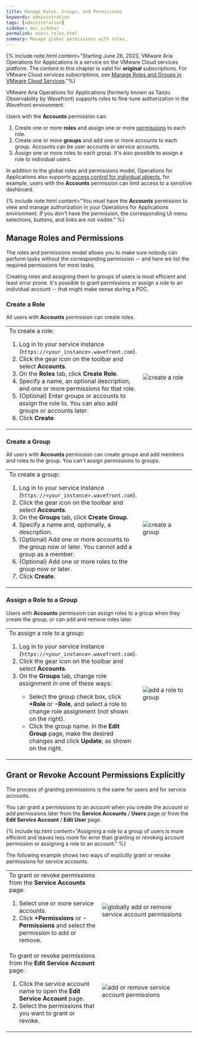 ```yaml
---
title: Manage Roles, Groups, and Permissions
keywords: administration
tags: [administration]
sidebar: doc_sidebar
permalink: users_roles.html
summary: Manage global permissions with roles.
---
```


{% include note.html content="Starting June 26, 2023, VMware Aria Operations for Applications is a service on the VMware Cloud services platform. The content in this chapter is valid for **original** subscriptions. For VMware Cloud services subscriptions, see [Manage Roles and Groups in VMware Cloud Services](csp_users_roles.html)."%}

VMware Aria Operations for Applications (formerly known as Tanzu Observability by Wavefront) supports roles to fine-tune authorization in the Wavefront environment.

Users with the **Accounts** permission can:
1. Create one or more **roles** and assign one or more [permissions](permissions_overview.html) to each role.
2. Create one or more **groups** and add one or more accounts to each group. Accounts can be user accounts or service accounts.
3. Assign one or more roles to each group. It's also possible to assign a role to individual users.

In addition to the global roles and permissions model, Operations for Applications also supports [access control for individual objects](access.html), for example, users with the **Accounts** permission can limit access to a sensitive dashboard.

{% include note.html content="You must have the **Accounts** permission to view and manage authorization in your Operations for Applications environment. If you don't have the permission, the corresponding UI menu selections, buttons, and links are not visible." %}


## Manage Roles and Permissions

The roles and permissions model allows you to make sure nobody can perform tasks without the corresponding permission -- and here we list the required permissions for most tasks.

Creating roles and assigning them to groups of users is most efficient and least error prone. It's possible to grant permissions or assign a role to an individual account -- that might make sense during a POC.

### Create a Role

All users with **Accounts** permission can create roles.

<table style="width: 100%;">
<tbody>
<tr>
<td width="50%">
To create a role:
<ol><li>Log in to your service instance (<code>https://&lt;your_instance&gt;.wavefront.com</code>).</li>
<li>Click the gear icon on the toolbar and select <strong>Accounts</strong>.</li>
<li>On the <strong>Roles</strong> tab, click <strong>Create Role</strong>.</li>
<li>Specify a name, an optional description, and one or more permissions for that role.</li>
<li>(Optional) Enter groups or accounts to assign the role to. You can also add groups or accounts later. </li>
<li>Click <strong>Create</strong>. </li>
</ol></td>
<td width="50%"><img src="/images/create_role.png" alt="create a role"/></td>
</tr>
</tbody>
</table>


### Create a Group

All users with **Accounts** permission can create groups and add members and roles to the group. You can't assign permissions to groups.

<table style="width: 100%;">
<tbody>
<tr>
<td width="50%">
To create a group:
<ol><li>Log in to your service instance (<code>https://&lt;your_instance&gt;.wavefront.com</code>).</li>
<li>Click the gear icon on the toolbar and select <strong>Accounts</strong>.</li>
<li>On the <strong>Groups</strong> tab, click <strong>Create Group</strong>.</li>
<li>Specify a name and, optionally, a description.</li>
<li>(Optional) Add one or more accounts to the group now or later. You cannot add a group as a member.</li>
<li>(Optional) Add one or more roles to the group now or later. </li>
<li>Click <strong>Create</strong>. </li></ol></td>
<td width="50%"><img src="/images/create_group.png" alt="create a group"/></td>
</tr>
</tbody>
</table>


### Assign a Role to a Group

Users with **Accounts** permission can assign roles to a group when they create the group, or can add and remove roles later.

<table style="width: 100%;">
<tbody>
<tr>
<td width="50%">
To assign a role to a group:
<ol><li>Log in to your service instance (<code>https://&lt;your_instance&gt;.wavefront.com</code>).</li>
<li>Click the gear icon on the toolbar and select <strong>Accounts</strong>.</li>
<li>On the <strong>Groups</strong> tab, change role assignment in one of these ways: </li>
<ul><li>Select the group check box, click <strong>+Role</strong> or <strong>-Role</strong>, and select a role to change role assignment (not shown on  the right).</li>
<li>Click the group name. In the <strong>Edit Group</strong> page, make the desired changes and click <strong>Update</strong>, as shown on the right.</li></ul>
</ol>
</td>
<td width="50%"><img src="/images/add_role_to_group.png" alt="add a role to group"/></td>
</tr>
</tbody>
</table>


## Grant or Revoke Account Permissions Explicitly

The process of granting permissions is the same for users and for service accounts.

You can grant a permissions to an account when you create the account or add permissions later from the **Service Accounts** / **Users** page or from the **Edit Service Account** / **Edit User** page.


{% include tip.html content="Assigning a role to a group of users is more efficient and leaves less room for error than granting or revoking account permission or assigning a role to an account." %}


The following example shows two ways of explicitly grant or revoke permissions for service accounts.

<table style="width: 100%;">
<tbody>
<tr>
<td width="50%">
To grant or revoke permissions from the <strong>Service Accounts</strong> page:
<ol><li>Select one or more service accounts. </li>
<li>Click <strong>+Permissions</strong> or <strong>-Permissions</strong> and select the permission to add or remove.</li>
</ol></td>
<td width="50%"><img src="/images/sa_add_permission_global.png" alt="globally add or remove service account permissions"/></td>
</tr>
<tr>
<td width="50%">
To grant or revoke permissions from the <strong>Edit Service Account</strong> page:
<ol><li>Click the service account name to open the <strong>Edit Service Account</strong> page. </li>
<li>Select the permissions that you want to grant or revoke.</li>
</ol></td>
<td width="50%"><img src="/images/sa_add_permission_single.png" alt="add or remove service account permissions"/></td>
</tr>

</tbody>
</table>
